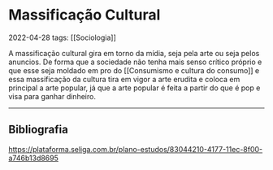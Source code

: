# Massificação Cultural
2022-04-28
tags: [[Sociologia]]

A massificação cultural gira em torno da mídia, seja pela arte ou seja pelos anuncios. De forma que a sociedade não tenha mais senso crítico próprio e que esse seja moldado em pro do [[Consumismo e cultura do consumo]] e essa massificação da cultura tira em vigor a arte erudita e coloca em principal a arte popular, já que a arte popular é feita a partir do que é pop e visa para ganhar dinheiro.


-----------------------------------------------
## Bibliografia

https://plataforma.seliga.com.br/plano-estudos/83044210-4177-11ec-8f00-a746b13d8695
